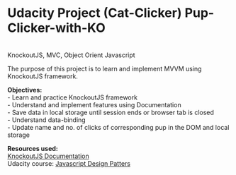 # Udacity Project (Cat-Clicker) Pup-Clicker-with-KO
<br>KnockoutJS, MVC, Object Orient Javascript

The purpose of this project is to learn and implement MVVM using KnockoutJS framework.

<strong>Objectives:</strong>
<br>- Learn and practice KnockoutJS framework
<br>- Understand and implement features using Documentation
<br>- Save data in local storage until session ends or browser tab is closed
<br>- Understand data-binding
<br>- Update name and no. of clicks of corresponding pup in the DOM and local storage

<strong>Resources used:</strong>
<br><a target="_blank" href="http://knockoutjs.com/documentation/">KnockoutJS Documentation</a>
<br>Udacity course: <a target="_blank" href="https://www.udacity.com/course/javascript-design-patterns--ud989">Javascript Design Patters</a>
